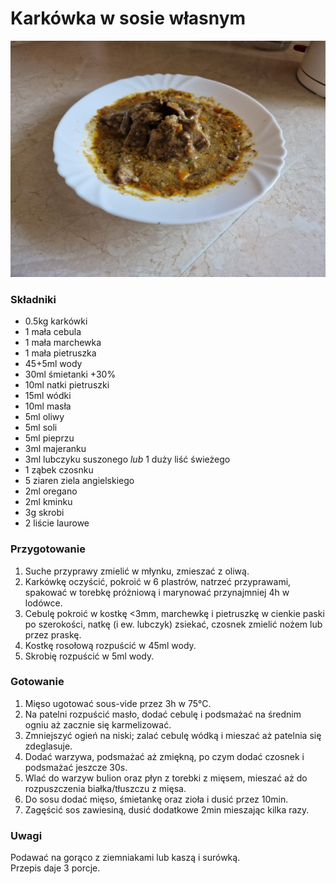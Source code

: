 # Karkówka w sosie własnym

![Zdjęcie dania](../meats/Karkowka_w_sosie_wlasnym.jpg)

### Składniki
- 0.5kg karkówki
- 1 mała cebula 
- 1 mała marchewka
- 1 mała pietruszka
- 45+5ml wody
- 30ml śmietanki +30%
- 10ml natki pietruszki
- 15ml wódki
- 10ml masła
- 5ml oliwy
- 5ml soli
- 5ml pieprzu
- 3ml majeranku
- 3ml lubczyku suszonego *lub* 1 duży liść świeżego
- 1 ząbek czosnku
- 5 ziaren ziela angielskiego
- 2ml oregano
- 2ml kminku
- 3g skrobi
- 2 liście laurowe

### Przygotowanie
1. Suche przyprawy zmielić w młynku, zmieszać z oliwą.
2. Karkówkę oczyścić, pokroić w 6 plastrów, natrzeć przyprawami, spakować w torebkę próżniową i marynować przynajmniej 4h w lodówce.
3. Cebulę pokroić w kostkę <3mm, marchewkę i pietruszkę w cienkie paski po szerokości, natkę (i ew. lubczyk) zsiekać, czosnek zmielić nożem lub przez praskę.
4. Kostkę rosołową rozpuścić w 45ml wody.
5. Skrobię rozpuścić w 5ml wody.

### Gotowanie
1. Mięso ugotować sous-vide przez 3h w 75°C.
2. Na patelni rozpuścić masło, dodać cebulę i podsmażać na średnim ogniu aż zacznie się karmelizować.
3. Zmniejszyć ogień na niski; zalać cebulę wódką i mieszać aż patelnia się zdeglasuje.
4. Dodać warzywa, podsmażać aż zmiękną, po czym dodać czosnek i podsmażać jeszcze 30s.
5. Wlać do warzyw bulion oraz płyn z torebki z mięsem, mieszać aż do rozpuszczenia białka/tłuszczu z mięsa.
6. Do sosu dodać mięso, śmietankę oraz zioła i dusić przez 10min.
7. Zagęścić sos zawiesiną, dusić dodatkowe 2min mieszając kilka razy.

### Uwagi
Podawać na gorąco z ziemniakami lub kaszą i surówką.\
Przepis daje 3 porcje.
